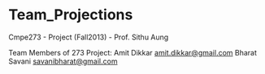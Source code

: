 Team_Projections
================

Cmpe273 - Project (Fall2013) - Prof. Sithu Aung


Team Members of 273 Project:
Amit Dikkar <amit.dikkar@gmail.com>
Bharat Savani <savanibharat@gmail.com>
